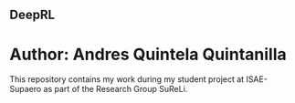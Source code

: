 ## DeepRL

# Author: Andres Quintela Quintanilla

This repository contains my work during my student project at ISAE-Supaero as part of the Research Group SuReLi.
